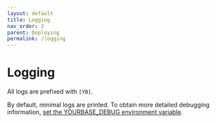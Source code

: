```yaml
---
layout: default
title: Logging
nav_order: 2
parent: Deploying
permalink: /logging
---
```


# Logging
All logs are prefixed with `[YB]`. 

By default, minimal logs are printed. To obtain more detailed debugging information, [set the YOURBASE_DEBUG environment variable](../environment-variables.md#yourbase_debug).
